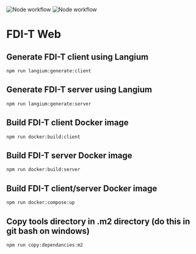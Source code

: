 ![Node workflow](https://github.com/DApIA-Project/FDI-T-Web/actions/workflows/node.js.yml/badge.svg)
![Node workflow](https://github.com/DApIA-Project/FDI-T-Web/actions/workflows/java.yml/badge.svg)
# FDI-T Web

## Generate FDI-T client using Langium

```shell
npm run langium:generate:client
```

## Generate FDI-T server using Langium
```shell
npm run langium:generate:server
```

## Build FDI-T client Docker image

```shell
npm run docker:build:client
```

## Build FDI-T server Docker image

```shell
npm run docker:build:server
```

## Build FDI-T client/server Docker image

```shell
npm run docker:compose:up
```

## Copy tools directory in .m2 directory (do this in git bash on windows)

```shell
npm run copy:dependancies:m2
```